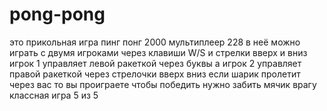 # pong-pong
это прикольная игра пинг понг 2000 мультиплеер 228
в неё можно играть с двумя игроками через клавиши W/S и стрелки вверх и вниз
игрок 1 управляет левой ракеткой через буквы а игрок 2 управляет правой ракеткой через стрелочки вверх вниз
если шарик пролетит через вас то вы проиграете
чтобы победить нужно забить мячик врагу
классная игра 5 из 5
